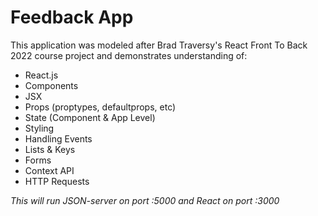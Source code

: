 # Feedback App
This application was modeled after Brad Traversy's React Front To Back 2022 course project and demonstrates understanding of:
* React.js
* Components
* JSX
* Props (proptypes, defaultprops, etc)
* State (Component & App Level)
* Styling
* Handling Events
* Lists & Keys
* Forms
* Context API
* HTTP Requests



*This will run JSON-server on port :5000 and React on port :3000*



